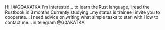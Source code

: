 Hi I @GQAKATKA
I'm interested... to learn the Rust language, I read the Rustbook in 3 months
Currently studying...my status is trainee
I invite you to cooperate... I need advice on writing what simple tasks to start with
How to contact me... in telegram @GQAKATKA
